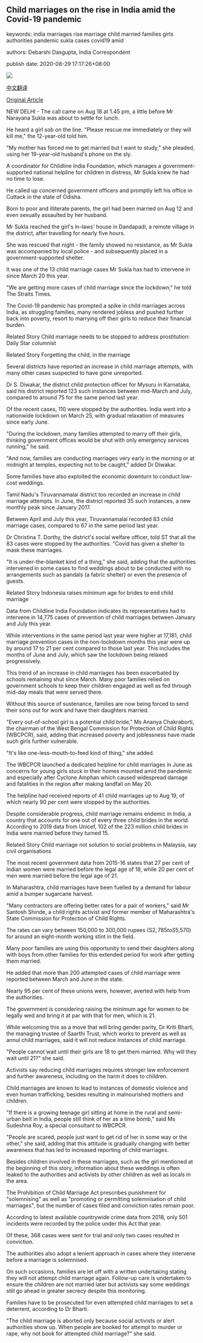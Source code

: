 ## Child marriages on the rise in India amid the Covid-19 pandemic

keywords: india marriages rise marriage child married families girls authorities pandemic sukla cases covid19 amid

authors: Debarshi Dasgupta, India Correspondent

publish date: 2020-08-29 17:17:26+08:00

![](https://www.straitstimes.com/sites/default/files/styles/x_large/public/articles/2020/08/29/tl-childmarriage-a-290820.jpg?itok=wlDDA-TB)

[中文翻译](Child%20marriages%20on%20the%20rise%20in%20India%20amid%20the%20Covid-19%20pandemic_zh.md)

[Original Article](https://www.straitstimes.com/asia/south-asia/child-marriages-on-the-rise-in-india-amid-the-covid-19-pandemic)

NEW DELHI - The call came on Aug 18 at 1.45 pm, a little before Mr Narayana Sukla was about to settle for lunch.

He heard a girl sob on the line. "Please rescue me immediately or they will kill me," the 12-year-old told him.

"My mother has forced me to get married but I want to study," she pleaded, using her 19-year-old husband's phone on the sly.

A coordinator for Childline India Foundation, which manages a government-supported national helpline for children in distress, Mr Sukla knew he had no time to lose.

He called up concerned government officers and promptly left his office in Cuttack in the state of Odisha.

Born to poor and illiterate parents, the girl had been married on Aug 12 and even sexually assaulted by her husband.

Mr Sukla reached the girl's in-laws' house in Dandapadi, a remote village in the district, after travelling for nearly five hours.

She was rescued that night - the family showed no resistance, as Mr Sukla was accompanied by local police - and subsequently placed in a government-supported shelter.

It was one of the 13 child marriage cases Mr Sukla has had to intervene in since March 20 this year.

"We are getting more cases of child marriage since the lockdown," he told The Straits Times.

The Covid-19 pandemic has prompted a spike in child marriages across India, as struggling families, many rendered jobless and pushed further back into poverty, resort to marrying off their girls to reduce their financial burden.

Related Story Child marriage needs to be stopped to address prostitution: Daily Star columnist

Related Story Forgetting the child, in the marriage

Several districts have reported an increase in child marriage attempts, with many other cases suspected to have gone unreported.

Dr S. Diwakar, the district child protection officer for Mysuru in Karnataka, said his district reported 123 such instances between mid-March and July, compared to around 75 for the same period last year.

Of the recent cases, 110 were stopped by the authorities. India went into a nationwide lockdown on March 25, with gradual relaxation of measures since early June.

"During the lockdown, many families attempted to marry off their girls, thinking government offices would be shut with only emergency services running," he said.

"And now, families are conducting marriages very early in the morning or at midnight at temples, expecting not to be caught," added Dr Diwakar.

Some families have also exploited the economic downturn to conduct low-cost weddings.

Tamil Nadu's Tiruvannamalai district too recorded an increase in child marriage attempts. In June, the district reported 35 such instances, a new monthly peak since January 2017.

Between April and July this year, Tiruvannamalai recorded 83 child marriage cases, compared to 67 in the same period last year.

Dr Christina T. Dorthy, the district's social welfare officer, told ST that all the 83 cases were stopped by the authorities. "Covid has given a shelter to mask these marriages.

"It is under-the-blanket kind of a thing," she said, adding that the authorities intervened in some cases to find weddings about to be conducted with no arrangements such as pandals (a fabric shelter) or even the presence of guests.

Related Story Indonesia raises minimum age for brides to end child marriage

Data from Childline India Foundation indicates its representatives had to intervene in 14,775 cases of prevention of child marriages between January and July this year.

While interventions in the same period last year were higher at 17,181, child marriage prevention cases in the non-lockdown months this year were up by around 17 to 21 per cent compared to those last year. This includes the months of June and July, which saw the lockdown being relaxed progressively.

This trend of an increase in child marriages has been exacerbated by schools remaining shut since March. Many poor families relied on government schools to keep their children engaged as well as fed through mid-day meals that were served there.

Without this source of sustenance, families are now being forced to send their sons out for work and have their daughters married.

"Every out-of-school girl is a potential child bride," Ms Ananya Chakraborti, the chairman of the West Bengal Commission for Protection of Child Rights (WBCPCR), said, adding that increased poverty and joblessness have made such girls further vulnerable.

"It's like one-less-mouth-to-feed kind of thing," she added.

The WBCPCR launched a dedicated helpline for child marriages in June as concerns for young girls stuck in their homes mounted amid the pandemic and especially after Cyclone Amphan which caused widespread damage and fatalities in the region after making landfall on May 20.

The helpline had received reports of 41 child marriages up to Aug 19, of which nearly 90 per cent were stopped by the authorities.

Despite considerable progress, child marriage remains endemic in India, a country that accounts for one out of every three child brides in the world. According to 2019 data from Unicef, 102 of the 223 million child brides in India were married before they turned 15.

Related Story Child marriage not solution to social problems in Malaysia, say civil organisations

The most recent government data from 2015-16 states that 27 per cent of Indian women were married before the legal age of 18, while 20 per cent of men were married before the legal age of 21.

In Maharashtra, child marriages have been fuelled by a demand for labour amid a bumper sugarcane harvest.

"Many contractors are offering better rates for a pair of workers," said Mr Santosh Shinde, a child rights activist and former member of Maharashtra's State Commission for Protection of Child Rights.

The rates can vary between 150,000 to 300,000 rupees (S$2,785 to S$5,570) for around an eight-month working stint in the field.

Many poor families are using this opportunity to send their daughters along with boys from other families for this extended period for work after getting them married.

He added that more than 200 attempted cases of child marriage were reported between March and June in the state.

Nearly 95 per cent of these unions were, however, averted with help from the authorities.

The government is considering raising the minimum age for women to be legally wed and bring it at par with that for men, which is 21.

While welcoming this as a move that will bring gender parity, Dr Kriti Bharti, the managing trustee of Saarthi Trust, which works to prevent as well as annul child marriages, said it will not reduce instances of child marriage.

"People cannot wait until their girls are 18 to get them married. Why will they wait until 21?" she said.

Activists say reducing child marriages requires stronger law enforcement and further awareness, including on the harm it does to children.

Child marriages are known to lead to instances of domestic violence and even human trafficking, besides resulting in malnourished mothers and children.

"If there is a growing teenage girl sitting at home in the rural and semi-urban belt in India, people still think of her as a time bomb," said Ms Sudeshna Roy, a special consultant to WBCPCR.

"People are scared, people just want to get rid of her in some way or the other," she said, adding that this attitude is gradually changing with better awareness that has led to increased reporting of child marriages.

Besides children involved in these marriages, such as the girl mentioned at the beginning of this story, information about these weddings is often leaked to the authorities and activists by other children as well as locals in the area.

The Prohibition of Child Marriage Act prescribes punishment for "solemnising" as well as "promoting or permitting solemnisation of child marriages", but the number of cases filed and conviction rates remain poor.

According to latest available countrywide crime data from 2018, only 501 incidents were recorded by the police under this Act that year.

Of these, 368 cases were sent for trial and only two cases resulted in conviction.

The authorities also adopt a lenient approach in cases where they intervene before a marriage is solemnised.

On such occasions, families are let off with a written undertaking stating they will not attempt child marriage again. Follow-up care is undertaken to ensure the children are not married later but activists say some weddings still go ahead in greater secrecy despite this monitoring.

Families have to be prosecuted for even attempted child marriages to set a deterrent, according to Dr Bharti.

"The child marriage is aborted only because social activists or alert authorities show up. When people are booked for attempt to murder or rape, why not book for attempted child marriage?" she said.